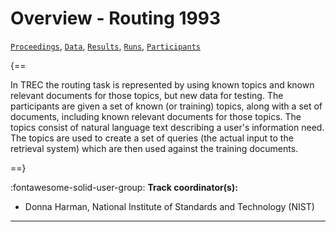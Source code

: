 # Overview - Routing 1993

[`Proceedings`](./proceedings.md), [`Data`](./data.md), [`Results`](./results.md), [`Runs`](./runs.md), [`Participants`](./participants.md)

{==

In TREC the routing task is represented by using known topics and known relevant documents for those topics, but new data for testing. The participants are given a set of known (or training) topics, along with a set of documents, including known relevant documents for those topics. The topics consist of natural language text describing a user's information need. The topics are used to create a set of queries (the actual input to the retrieval system) which are then used against the training documents.

==}

:fontawesome-solid-user-group: **Track coordinator(s):**

- Donna Harman, National Institute of Standards and Technology (NIST) 



---


